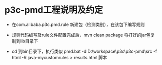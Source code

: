 # p3c-pmd工程说明及约定

* 在com.alibaba.p3c.pmd.rule 新建包（检测类别），在该包下编写规则

* 规则代码编写及rule文件配置完成后，mvn clean package 将打好的jar包复制到lib目录下
 
* cd 到bin目录下，执行类似 pmd.bat -d D:\workspace\p3c\p3c-pmd\src -f html -R java-mycustomrules > results.html 脚本